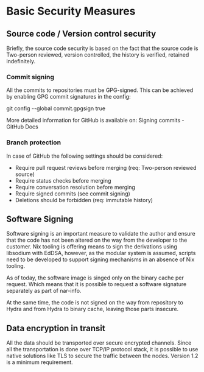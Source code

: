# Basic Security Measures

## Source code / Version control security

Briefly, the source code security is based on the fact that the source code is Two-person reviewed, version controlled, the history is verified, retained indefinitely. 

### Commit signing
All the commits to repositories must be GPG-signed. This can be achieved by enabling GPG commit signatures in the config:

git config --global commit.gpgsign true

More detailed information for GitHub is available on: Signing commits - GitHub Docs 

### Branch protection
In case of GitHub the following settings should be considered:

  + Require pull request reviews before merging (req: Two-person reviewed source)
  + Require status checks before merging
  + Require conversation resolution before merging
  + Require signed commits (see commit signing)
  + Deletions should be forbidden (req: immutable history)

## Software Signing

Software signing is an important measure to validate the author and ensure that the code has not been altered on the way from the developer to the customer. Nix tooling is offering means to sign the derivations using libsodium with EdDSA, however, as the modular system is assumed, scripts need to be developed to support signing mechanisms in an absence of Nix tooling.

As of today, the software image is singed only on the binary cache per request. Which means that it is possible to request a software signature separately as part of nar-info. 

At the same time, the code is not signed on the way from repository to Hydra and from Hydra to binary cache, leaving those parts insecure.

## Data encryption in transit

All the data should be transported over secure encrypted channels. Since all the transportation is done over TCP/IP protocol stack, it is possible to use native solutions like TLS to secure the traffic between the nodes. Version 1.2 is a minimum requirement.
